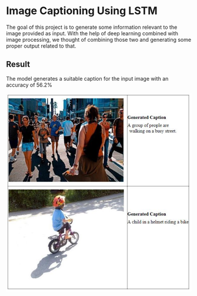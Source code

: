 # Image Captioning Using LSTM

The goal of this project is to generate some information relevant to the image provided as input. With the help of deep learning combined with image processing, we thought of combining those two and generating some proper output related to that.
## Result
The model generates a suitable caption for the input image with an accuracy of 56.2%

![App Screenshot](https://github.com/yogesh-vishwakarma/Image-Captioning-using-LSTM/blob/master/Resources/3.JPG
)
